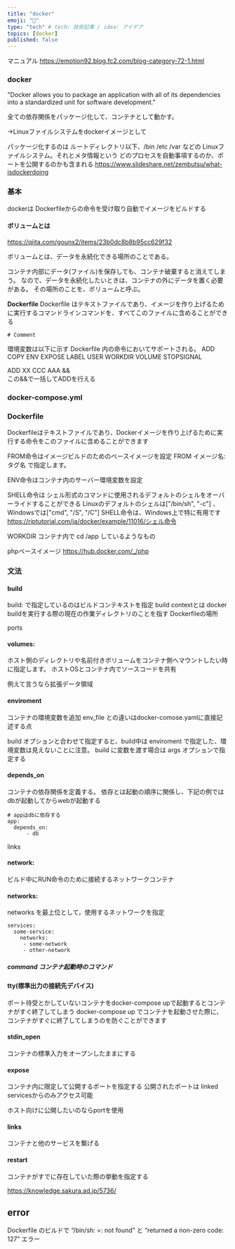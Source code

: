 ```yaml
---
title: "docker"
emoji: "🦁"
type: "tech" # tech: 技術記事 / idea: アイデア
topics: [docker]
published: false
---
```

マニュアル
https://emotion92.blog.fc2.com/blog-category-72-1.html

### docker 
"Docker allows you to package an application with all of its dependencies into a standardized unit for software development."

全ての依存関係をパッケージ化して、コンテナとして動かす。

→Linuxファイルシステムをdockerイメージとして

パッケージ化するのは
ルートディレクトリ以下、/bin /etc /var などの
Linuxファイルシステム。それとメタ情報という
どのプロセスを自動事項するのか、ポートを公開するのかも含まれる
https://www.slideshare.net/zembutsu/what-isdockerdoing
### 基本
dockerは Dockerfileからの命令を受け取り自動でイメージをビルドする

#### ボリュームとは
https://qiita.com/gounx2/items/23b0dc8b8b95cc629f32

ボリュームとは、データを永続化できる場所のことである。

コンテナ内部にデータ(ファイル)を保存しても、コンテナ破棄すると消えてしまう。
なので、データを永続化したいときは、コンテナの外にデータを置く必要がある。
その場所のことを、ボリュームと呼ぶ。

**Dockerfile**
Dockerfile はテキストファイルであり、イメージを作り上げるために実行するコマンドラインコマンドを、すべてこのファイルに含めることができる
```docker:
# Comment
```

環境変数は以下に示す Dockerfile 内の命令においてサポートされる。
ADD
COPY
ENV
EXPOSE
LABEL
USER
WORKDIR
VOLUME
STOPSIGNAL

ADD XX CCC AAA &&\
この&&で一括してADDを行える

### docker-compose.yml

### Dockerfile
Dockerfileはテキストファイルであり、Dockerイメージを作り上げるために実行する命令をこのファイルに含めることができます

FROM命令はイメージビルドのためのベースイメージを設定
FROM イメージ名:タグ名 で指定します。

ENV命令はコンテナ内のサーバー環境変数を設定

SHELL命令は
シェル形式のコマンドに使用されるデフォルトのシェルをオーバーライドすることができる
 Linuxのデフォルトのシェルは["/bin/sh", "-c"] 、Windowsでは["cmd", "/S", "/C"]
 SHELL命令は、Windows上で特に有用です
https://riptutorial.com/ja/docker/example/11016/シェル命令

WORKDIR
コンテナ内で cd /app しているようなもの


phpベースイメージ
https://hub.docker.com/_/php
### 文法
#### build
build: で指定しているのはビルドコンテキストを指定
build contextとは
docker buildを実行する際の現在の作業ディレクトリのことを指す
Dockerfileの場所 

ports
#### volumes: 
ホスト側のディレクトリや名前付きボリュームをコンテナ側へマウントしたい時に指定します。
ホストOSとコンテナ内でソースコードを共有

例えて言うなら拡張データ領域

#### enviroment
コンテナの環境変数を追加
env_file との違いはdocker-comose.yamlに直接記述する点

build オプションと合わせて指定すると、build中は enviroment で指定した、環境変数は見えないことに注意。
build に変数を渡す場合は args オプションで指定する

#### depends_on
コンテナの依存関係を定義する。
依存とは起動の順序に関係し、下記の例ではdbが起動してからwebが起動する
```dockerfile:
# appはdbに依存する
app:
  depends_on:
      - db
```
links

#### network:
ビルド中にRUN命令のために接続するネットワークコンテナ

#### networks:
networks を最上位として，使用するネットワークを指定
```dockerfile:
services:
  some-service:
    networks:
     - some-network
     - other-network
```
##### command コンテナ起動時のコマンド

#### tty(標準出力の接続先デバイス)
ポート待受とかしていないコンテナをdocker-compose upで起動するとコンテナがすぐ終了してしまう
docker-compose up でコンテナを起動させた際に、
コンテナがすぐに終了してしまうのを防ぐことができます

#### stdin_open
コンテナの標準入力をオープンしたままにする
#### expose
コンテナ内に限定して公開するポートを指定する
公開されたポートは linked servicesからのみアクセス可能

ホスト向けに公開したいのならportを使用
 
#### links
コンテナと他のサービスを繋げる

#### restart
コンテナがすでに存在していた際の挙動を指定する

https://knowledge.sakura.ad.jp/5736/

## error
Dockerfile のビルドで “/bin/sh: =: not found” と “returned a non-zero code: 127” エラー
